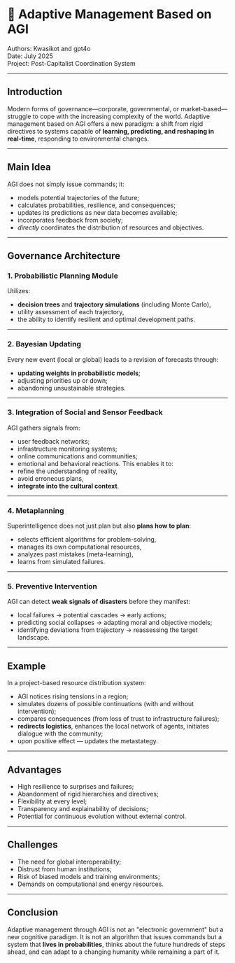 # 🧠 Adaptive Management Based on AGI

Authors: Kwasikot and gpt4o  
Date: July 2025  
Project: Post-Capitalist Coordination System

---

## Introduction

Modern forms of governance—corporate, governmental, or market-based—struggle to cope with the increasing complexity of the world. Adaptive management based on AGI offers a new paradigm: a shift from rigid directives to systems capable of **learning, predicting, and reshaping in real-time**, responding to environmental changes. 

---

## Main Idea

AGI does not simply issue commands; it:
- models potential trajectories of the future;
- calculates probabilities, resilience, and consequences;
- updates its predictions as new data becomes available;
- incorporates feedback from society;
- *directly* coordinates the distribution of resources and objectives.

---

## Governance Architecture

### 1. Probabilistic Planning Module

Utilizes:
- **decision trees** and **trajectory simulations** (including Monte Carlo),
- utility assessment of each trajectory,
- the ability to identify resilient and optimal development paths.

---

### 2. Bayesian Updating

Every new event (local or global) leads to a revision of forecasts through:
- **updating weights in probabilistic models**;
- adjusting priorities up or down;
- abandoning unsustainable strategies.

---

### 3. Integration of Social and Sensor Feedback

AGI gathers signals from:
- user feedback networks;
- infrastructure monitoring systems;
- online communications and communities;
- emotional and behavioral reactions. This enables it to:
- refine the understanding of reality,
- avoid erroneous plans,
- **integrate into the cultural context**.

---

### 4. Metaplanning

Superintelligence does not just plan but also **plans how to plan**:
- selects efficient algorithms for problem-solving,
- manages its own computational resources,
- analyzes past mistakes (meta-learning),
- learns from simulated failures.

---

### 5. Preventive Intervention

AGI can detect **weak signals of disasters** before they manifest:
- local failures → potential cascades → early actions;
- predicting social collapses → adapting moral and objective models;
- identifying deviations from trajectory → reassessing the target landscape.

---

## Example

In a project-based resource distribution system:
- AGI notices rising tensions in a region;
- simulates dozens of possible continuations (with and without intervention);
- compares consequences (from loss of trust to infrastructure failures);
- **redirects logistics**, enhances the local network of agents, initiates dialogue with the community;
- upon positive effect — updates the metastategy.

---

## Advantages

- High resilience to surprises and failures;
- Abandonment of rigid hierarchies and directives;
- Flexibility at every level;
- Transparency and explainability of decisions;
- Potential for continuous evolution without external control.

---

## Challenges

- The need for global interoperability;
- Distrust from human institutions;
- Risk of biased models and training environments;
- Demands on computational and energy resources.

---

## Conclusion

Adaptive management through AGI is not an "electronic government" but a new cognitive paradigm. It is not an algorithm that issues commands but a system that **lives in probabilities**, thinks about the future hundreds of steps ahead, and can adapt to a changing humanity while remaining a part of it.


